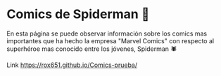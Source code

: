 # Comics de Spiderman 📰
En esta página se puede observar información sobre los comics mas importantes que ha hecho la empresa "Marvel Comics" con respecto al superhéroe mas conocido entre los jóvenes, Spiderman 🕷️

Link https://rox651.github.io/Comics-prueba/

